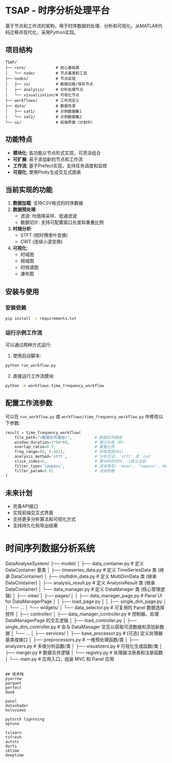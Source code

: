 # TSAP - 时序分析处理平台

基于节点和工作流的架构，用于时序数据的处理、分析和可视化。从MATLAB代码迁移并现代化，采用Python实现。

## 项目结构

```
TSAP/
├── core/             # 核心基础类
│   └── node/         # 节点基类和工具
├── nodes/            # 节点实现
│   ├── io/           # 数据加载/保存节点
│   ├── analysis/     # 分析处理节点
│   └── visualization/# 可视化节点
├── workflows/        # 工作流定义
├── data/             # 数据目录
│   ├── sat1/         # 示例数据集1
│   └── sat2/         # 示例数据集2
└── ui/               # 前端界面（计划中）
```

## 功能特点

- **模块化**: 各功能以节点形式实现，可灵活组合
- **可扩展**: 易于添加新的节点和工作流
- **工作流**: 基于Prefect实现，支持任务调度和监控
- **可视化**: 使用Plotly生成交互式图表

## 当前实现的功能

1. **数据加载**: 支持CSV格式的时序数据
2. **数据预处理**: 
   - 滤波: 均值降采样、低通滤波
   - 数据切片: 支持可配置窗口长度和重叠比例
3. **时频分析**:
   - STFT (短时傅里叶变换)
   - CWT (连续小波变换)
4. **可视化**:
   - 时域图
   - 频域图
   - 时频谱图
   - 瀑布图

## 安装与使用

### 安装依赖

```bash
pip install -r requirements.txt
```

### 运行示例工作流

可以通过两种方式运行:

1. 使用启动脚本:

```bash
python run_workflow.py
```

2. 直接运行工作流模块:

```bash
python -m workflows.time_frequency_workflow
```

## 配置工作流参数

可以在 `run_workflow.py` 或 `workflows/time_frequency_workflow.py` 中修改以下参数:

```python
result = time_frequency_workflow(
    file_path="<数据文件路径>",          # 数据文件路径
    window_duration=1*60*60,           # 窗口长度（秒）
    overlap_ratio=0.5,                 # 重叠比例
    freq_range=(0, 0.001),             # 频率范围(Hz)
    analysis_method='stft',            # 分析方法: 'stft' 或 'cwt'
    slice_index=0,                     # 要分析的切片，-1表示全部
    filter_type='lowpass',             # 滤波类型: 'mean', 'lowpass', None
    filter_param=0.01                  # 滤波参数
)
```

## 未来计划

- 完善API接口
- 实现前端交互式界面
- 支持更多分析算法和可视化方式
- 支持持久化和导出结果

# 时间序列数据分析系统

DataAnalyseSystem/
├── model/
│   ├── data_container.py   # 定义 DataContainer 基类
│   ├── timeseries_data.py  # 定义 TimeSeriesData 类 (继承 DataContainer)
│   ├── multidim_data.py    # 定义 MultiDimData 类 (继承 DataContainer)
│   ├── analysis_result.py  # 定义 AnalysisResult 类 (继承 DataContainer)
│   └── data_manager.py     # 定义 DataManager 类 (核心管理逻辑)
│
├── view/
│   ├── pages/
│   │   ├── data_manager_page.py # Panel UI for DataManagerPage
│   │   ├── load_page.py
│   │   ├── single_dim_page.py
│   │   └── ...
│   └── widgets/
│       └── data_selector.py    # 可复用的 Panel 数据选择控件
│
├── controller/
│   ├── data_manager_controller.py # 控制器，处理 DataManagerPage 的交互逻辑
│   ├── load_controller.py
│   ├── single_dim_controller.py # 会与 DataManager 交互以获取可选数据和添加新数据
│   └── ...
│
├── services/
│   ├── base_processor.py      # (可选) 定义处理器基类或接口
│   ├── preprocessors.py       # 一维预处理函数/类
│   ├── analyzers.py           # 多维分析函数/类
│   ├── visualizers.py         # 可视化生成函数/类
│   ├── merger.py              # 数据合并逻辑
│   └── registry.py            # 处理器注册表和注册函数
│
└── main.py                     # 应用入口，组装 MVC 和 Panel 应用
```

## 技术栈
pyarrow
parquet
perfect
dask

panel
datashader
holoviews

pytorch ligntning
optuna

tslearn
tsfresh
autots
darts
sktime
deeptime

